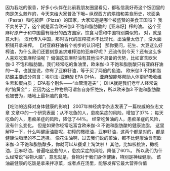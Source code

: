 
因为我吃的很香，好多小伙伴在此前我朋友圈里看见，都私信我好奇这个饭团里的肉是怎么煎炸的，今天来给大家普及下哦~
纵观西方的烘焙和美食历史，吃面条（Pasta）和吃披萨（Pizza）的国家，大家知道是哪个被盛赞的美食王国吗？
我不卖关子了，这个就是富含欧米伽3 不饱和脂肪酸的【亚麻籽】榨的油。
这个亚麻籽原产于和中国最有缘分的西方国家，饮食习惯和中国特别类似的，
对，就是意大利。
汉代传入中国，那时古代的压榨技术不比现代，出油量太低了，没大面积铺开拿来榨。
【对亚麻籽油有个初步的认识吧】
那你要问，花生、大豆这么好榨油，为什么我们还要刻意追求难榨油的亚麻籽呢？
还流传到今天？还有这么多人喜欢吃亚麻籽油呢？
偏偏这亚麻籽油有其他油不具备的优势，比如富含欧米伽-3 不饱和脂肪酸。我们经常吃的鱼油里，欧米伽-3 不饱和脂肪酸只有亚麻籽油的一半，也就是说，你有了亚麻籽油，等于买了两倍的鱼油。
欧米伽3 不饱和脂肪酸主要成分包含：埃尔法-亚麻酸 EPA DHA，
亚麻酸能够帮助人体更好吸收维生素和蛋白质；
EPA有个别名——“血管清道夫”；
DHA就是我们老年人经常说的“脑黄金”；
正因为这三种物质可谓各自身怀绝技，所以欧米伽3 不饱和脂肪酸也被誉为，陆地上最补脑的食物。

【吃油的选择对身体健康的影响】
2007年神经病学杂志发表了一篇权威的杂志文章
文章中的一个研究表面：从不吃鱼的人，患痴呆症的风险，增加了37%；
每天吃鱼的人，患痴呆症的风险，降低了44%。
经常吃黄油的人，患痴呆症的风险，没有什么变化。
但是如果你经常吃富含欧米伽-3 不饱和脂肪酸的健康油脂，
这里解释一下，什么叫健康油脂呢，初榨的橄榄油，亚麻籽油，这两个都是对的，都是健康油脂里的不二选择。
像花生油啊，过去我们说的菜油，都不比健康油含有欧米伽-3 不饱和脂肪酸多，你就可以从餐桌上淘汰啦！
其他，比如核桃油，橄榄油，亚麻籽油，普遍吃这些的人，患痴呆症的风险，降低了60%。
所以我们为什么经常说“谷物大脑”，意思就是，食物对于我们身体健康，特别是神经健康。
该油最健康的吃饭是拿来拌凉菜，或者点在汤里，能够发挥它最大营养价值

<!--stackedit_data:
eyJoaXN0b3J5IjpbLTIwMjU0NjM0MTZdfQ==
-->